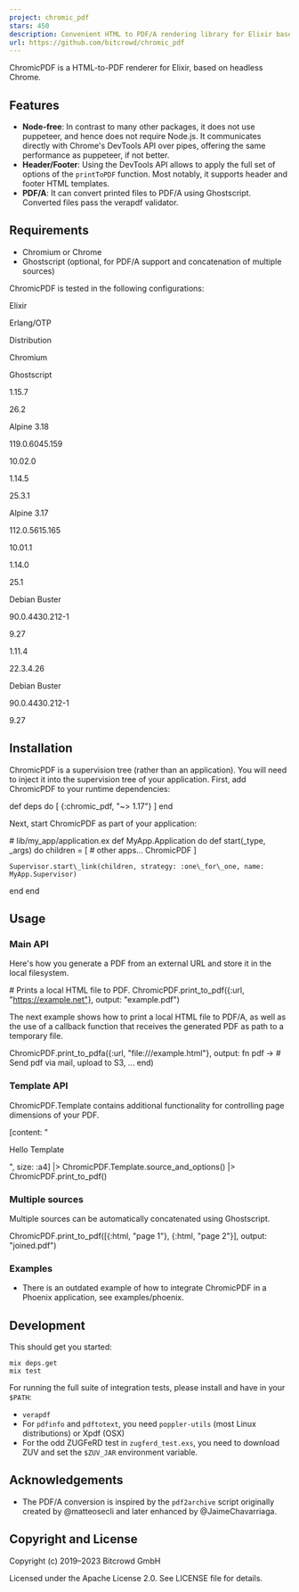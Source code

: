 ```yaml
---
project: chromic_pdf
stars: 450
description: Convenient HTML to PDF/A rendering library for Elixir based on Chrome & Ghostscript
url: https://github.com/bitcrowd/chromic_pdf
---
```


ChromicPDF is a HTML-to-PDF renderer for Elixir, based on headless Chrome.

Features
--------

-   **Node-free**: In contrast to many other packages, it does not use puppeteer, and hence does not require Node.js. It communicates directly with Chrome's DevTools API over pipes, offering the same performance as puppeteer, if not better.
-   **Header/Footer**: Using the DevTools API allows to apply the full set of options of the `printToPDF` function. Most notably, it supports header and footer HTML templates.
-   **PDF/A**: It can convert printed files to PDF/A using Ghostscript. Converted files pass the verapdf validator.

Requirements
------------

-   Chromium or Chrome
-   Ghostscript (optional, for PDF/A support and concatenation of multiple sources)

ChromicPDF is tested in the following configurations:

Elixir

Erlang/OTP

Distribution

Chromium

Ghostscript

1.15.7

26.2

Alpine 3.18

119.0.6045.159

10.02.0

1.14.5

25.3.1

Alpine 3.17

112.0.5615.165

10.01.1

1.14.0

25.1

Debian Buster

90.0.4430.212-1

9.27

1.11.4

22.3.4.26

Debian Buster

90.0.4430.212-1

9.27

Installation
------------

ChromicPDF is a supervision tree (rather than an application). You will need to inject it into the supervision tree of your application. First, add ChromicPDF to your runtime dependencies:

def deps do
  \[
    {:chromic\_pdf, "~> 1.17"}
  \]
end

Next, start ChromicPDF as part of your application:

\# lib/my\_app/application.ex
def MyApp.Application do
  def start(\_type, \_args) do
    children \= \[
      \# other apps...
      ChromicPDF
    \]

    Supervisor.start\_link(children, strategy: :one\_for\_one, name: MyApp.Supervisor)
  end
end

Usage
-----

### Main API

Here's how you generate a PDF from an external URL and store it in the local filesystem.

\# Prints a local HTML file to PDF.
ChromicPDF.print\_to\_pdf({:url, "https://example.net"}, output: "example.pdf")

The next example shows how to print a local HTML file to PDF/A, as well as the use of a callback function that receives the generated PDF as path to a temporary file.

ChromicPDF.print\_to\_pdfa({:url, "file:///example.html"}, output: fn pdf \->
  \# Send pdf via mail, upload to S3, ...
end)

### Template API

ChromicPDF.Template contains additional functionality for controlling page dimensions of your PDF.

\[content: "<p>Hello Template</p>", size: :a4\]
|> ChromicPDF.Template.source\_and\_options()
|> ChromicPDF.print\_to\_pdf()

### Multiple sources

Multiple sources can be automatically concatenated using Ghostscript.

ChromicPDF.print\_to\_pdf(\[{:html, "page 1"}, {:html, "page 2"}\], output: "joined.pdf")

### Examples

-   There is an outdated example of how to integrate ChromicPDF in a Phoenix application, see examples/phoenix.

Development
-----------

This should get you started:

```
mix deps.get
mix test
```

For running the full suite of integration tests, please install and have in your `$PATH`:

-   `verapdf`
-   For `pdfinfo` and `pdftotext`, you need `poppler-utils` (most Linux distributions) or Xpdf (OSX)
-   For the odd ZUGFeRD test in `zugferd_test.exs`, you need to download ZUV and set the `$ZUV_JAR` environment variable.

Acknowledgements
----------------

-   The PDF/A conversion is inspired by the `pdf2archive` script originally created by @matteosecli and later enhanced by @JaimeChavarriaga.

Copyright and License
---------------------

Copyright (c) 2019–2023 Bitcrowd GmbH

Licensed under the Apache License 2.0. See LICENSE file for details.
